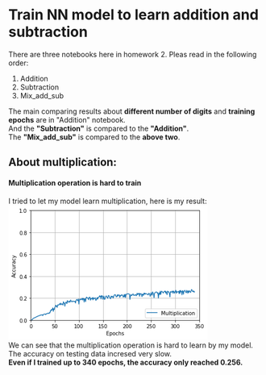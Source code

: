 # Train NN model to learn addition and subtraction
There are three notebooks here in homework 2.
Pleas read in the following order:
1. Addition
2. Subtraction
3. Mix\_add\_sub

The main comparing results about **different number of digits** and **training epochs** are in "Addition" notebook.<br>
And the **"Subtraction"** is compared to the **"Addition"**.<br>
The **"Mix\_add\_sub"** is compared to the **above two**.

## About multiplication:

#### Multiplication operation is hard to train
I tried to let my model learn multiplication, here is my result:<br>
![Multiplication](https://github.com/shihyuuuuuuu/DSAI/blob/master/hw2/output/mul.png)<br>
We can see that the multiplication operation is hard to learn by my model.<br>
The accuracy on testing data incresed very slow.<br>
**Even if I trained up to 340 epochs, the accuracy only reached 0.256.**
